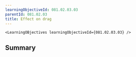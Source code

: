 ```yaml
---
learningObjectiveId: 081.02.03.03
parentId: 081.02.03
title: Effect on drag
---
```


```tsx eval
<LearningOBjectives learningObjectiveId={081.02.03.03} />
```

## Summary
